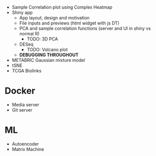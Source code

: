 * Sample Correlation plot using Complex Heatmap
* Shiny app
    * App layout, design and motivation
    * File inputs and previews (html widget with js DT)
    * PCA and sample correlation functions (server and UI in shiny vs normal R)
        * TODO: 3D PCA
    * DESeq
        * TODO: Volcano plot
    * **DEBUGGING THROUGHOUT**
* METABRIC Gaussian mixture model
* tSNE
* TCGA Biolinks

# Docker

* Media server
* Git server

# ML

* Autoencoder
* Matrix Machine
